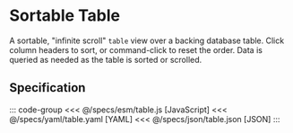<script setup>
  import Example from '../components/Example.vue';
  import { reset } from '@uwdata/vgplot';
  reset();
</script>

# Sortable Table

A sortable, "infinite scroll" `table` view over a backing database table.
Click column headers to sort, or command-click to reset the order.
Data is queried as needed as the table is sorted or scrolled.


<Example spec="/specs/yaml/table.yaml" />

## Specification

::: code-group
<<< @/specs/esm/table.js [JavaScript]
<<< @/specs/yaml/table.yaml [YAML]
<<< @/specs/json/table.json [JSON]
:::

